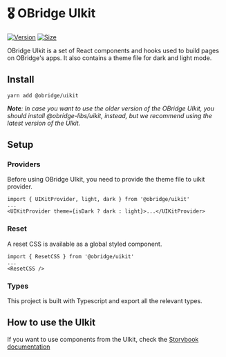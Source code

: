 # 🎖️ OBridge UIkit

[![Version](https://img.shields.io/npm/v/@obridge/uikit)](https://www.npmjs.com/package/@obridge/uikit) [![Size](https://img.shields.io/bundlephobia/min/@obridge/uikit)](https://www.npmjs.com/package/@obridge/uikit)

OBridge UIkit is a set of React components and hooks used to build pages on OBridge's apps. It also contains a theme file for dark and light mode.

## Install

`yarn add @obridge/uikit`

***Note**: In case you want to use the older version of the OBridge UIkit, you should install @obridge-libs/uikit, instead, but we recommend using the latest version of the UIkit.*


## Setup

### Providers

Before using OBridge UIkit, you need to provide the theme file to uikit provider.

```
import { UIKitProvider, light, dark } from '@obridge/uikit'
...
<UIKitProvider theme={isDark ? dark : light}>...</UIKitProvider>
```

### Reset

A reset CSS is available as a global styled component.

```
import { ResetCSS } from '@obridge/uikit'
...
<ResetCSS />
```

### Types

This project is built with Typescript and export all the relevant types.

## How to use the UIkit

If you want to use components from the UIkit, check the [Storybook documentation](https://obridge.github.io/obridge-uikit/)

